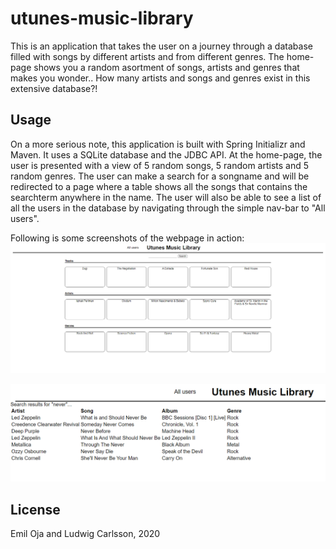 # utunes-music-library

This is an application that takes the user on a journey through a database filled with songs by different artists and from different genres.
The home-page shows you a random asortment of songs, artists and genres that makes you wonder.. How many artists and songs and genres exist in this extensive database?!

## Usage
On a more serious note, this application is built with Spring Initializr and Maven. It uses a SQLite database and the JDBC API.
At the home-page, the user is presented with a view of 5 random songs, 5 random artists and 5 random genres. 
The user can make a search for a songname and will be redirected to a page where a table shows all the songs that contains the searchterm anywhere in the name.
The user will also be able to see a list of all the users in the database by navigating through the simple nav-bar to "All users".

Following is some screenshots of the webpage in action:
![homepage](screenshots/Utunes.PNG)

![searchresult](screenshots/searchresult.PNG)

## License
Emil Oja and Ludwig Carlsson, 2020

